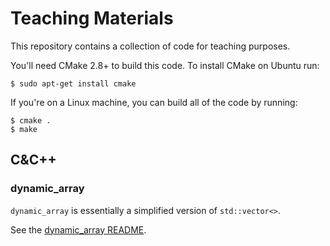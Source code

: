 # Teaching Materials

This repository contains a collection of code for teaching purposes.

You'll need CMake 2.8+ to build this code. To install CMake on Ubuntu run:

```
$ sudo apt-get install cmake
```

If you're on a Linux machine, you can build all of the code by running:

```
$ cmake .
$ make
```

## C&C++

### dynamic_array

`dynamic_array` is essentially a simplified version of `std::vector<>`.

See the [dynamic_array README](CAndCPlusPlus/DynamicArray/README.md).

